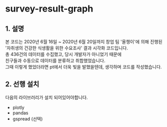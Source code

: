 # survey-result-graph

## 1. 설명
본 코드는 2020년 6월 16일 ~ 2020년 6월 20일까지 창업 팀 '올챙이'에 의해 진행된\
'자취생의 건강한 식생활을 위한 수요조사' 결과 시각화 코드입니다.\
총 436건의 데이터를 수집했고, 당시 개발자가 아니었기 때문에\
친구들과 수동으로 데이터를 분류하고 취합했었습니다.\
그때 이렇게 했었더라면 pt에서 더욱 빛을 발했을텐데, 생각하며 코드를 작성했습니다.


## 2. 선행 설치
다음의 라이브러리가 설치 되어있어야합니다.
- plotly
- pandas
- gspread (선택)
